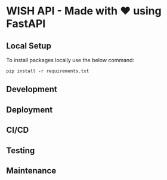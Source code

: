 # WISH API - Made with ❤️ using FastAPI

## Local Setup
<!-- 1. pip install poetry (or safer, follow the instructions: [https://python-poetry.org/docs/#installing-with-the-official-installer](!https://python-poetry.org/docs/#installing-with-the-official-installer) -->

To install packages locally use the below command:
```
pip install -r requirements.txt
```


## Development

## Deployment

## CI/CD

## Testing


## Maintenance